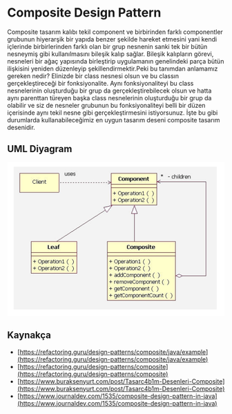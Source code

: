 # Composite Design Pattern

Composite tasarım kalıbı tekil component ve birbirinden farklı componentler grubunun hiyerarşik bir yapıda benzer şekilde hareket etmesini yani kendi içlerinde birbirlerinden farklı olan bir grup nesnenin sanki tek bir bütün nesneymiş gibi kullanılmasını bileşik kalıp sağlar. Bileşik kalıpların görevi, nesneleri bir ağaç yapısında birleştirip uygulamanın genelindeki parça bütün ilişkisini yeniden düzenleyip şekillendirmektir.Peki bu tanımdan anlamamız gereken nedir? Elinizde bir class nesnesi olsun ve bu classın gerçekleştireceği bir fonksiyonalite. Aynı fonksiyonaliteyi bu class nesnelerinin oluşturduğu bir grup da gerçekleştirebilecek olsun ve hatta aynı parenttan türeyen başka class nesnelerinin oluşturduğu bir grup da olabilir ve siz de nesneler grubunun bu fonksiyonaliteyi belli bir düzen içerisinde aynı tekil nesne gibi gerçekleştirmesini istiyorsunuz. İşte bu gibi durumlarda kullanabileceğimiz en uygun tasarım deseni composite tasarım desenidir.

## UML Diyagram

![](https://github.com/furkanyesilyurt/Java-Design-Patterns/blob/main/src/com/furkanyesilyurt/Structural/Composite/uml-diagram.PNG)

## Kaynakça

* [https://refactoring.guru/design-patterns/composite/java/example](https://refactoring.guru/design-patterns/composite/java/example)
* [https://refactoring.guru/design-patterns/composite](https://refactoring.guru/design-patterns/composite)
* [https://www.buraksenyurt.com/post/Tasarc4b1m-Desenleri-Composite](https://www.buraksenyurt.com/post/Tasarc4b1m-Desenleri-Composite)
* [https://www.journaldev.com/1535/composite-design-pattern-in-java](https://www.journaldev.com/1535/composite-design-pattern-in-java)